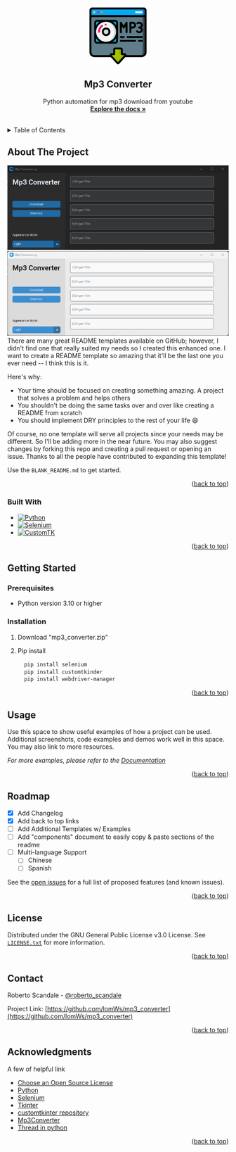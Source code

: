 <a name="readme-top"></a>
<!--
*** Thanks for checking out the Best-README-Template. If you have a suggestion
*** that would make this better, please fork the repo and create a pull request
*** or simply open an issue with the tag "enhancement".
*** Don't forget to give the project a star!
*** Thanks again! Now go create something AMAZING! :D
-->



<!-- PROJECT LOGO -->
<br />
<div align="center">
  <a href="">
      <img src="images/downloading.png" alt="Logo" width="130" height="130">
   </a>
  <h2 align="center"> Mp3 Converter </h2>

  <p align="center">
    Python automation for mp3 download from youtube
    <br />
    <a href="https://github.com/lomWs/mp3_converter"><strong>Explore the docs »</strong></a>
    <br />
    <br />
  </p>
</div>



<!-- TABLE OF CONTENTS -->
<details>
  <summary>Table of Contents</summary>
  <ol>
    <li>
      <a href="#about-the-project">About The Project</a>
      <ul>
        <li><a href="#built-with">Built With</a></li>
      </ul>
    </li>
    <li>
      <a href="#getting-started">Getting Started</a>
      <ul>
        <li><a href="#prerequisites">Prerequisites</a></li>
        <li><a href="#installation">Installation</a></li>
      </ul>
    </li>
    <li><a href="#usage">Usage</a></li>
    <li><a href="#roadmap">Roadmap</a></li>
    <li><a href="#license">License</a></li>
    <li><a href="#contact">Contact</a></li>
    <li><a href="#acknowledgments">Acknowledgments</a></li>
  </ol>
</details>



<!-- ABOUT THE PROJECT -->
## About The Project
<div align="center">
  <img src="images/app_screenshot.png" alt="Logo" >
  <img src="images/app_screenshot_light.png" alt="Logo"  >
</div>
There are many great README templates available on GitHub; however, I didn't find one that really suited my needs so I created this enhanced one. I want to create a README template so amazing that it'll be the last one you ever need -- I think this is it.

Here's why:
* Your time should be focused on creating something amazing. A project that solves a problem and helps others
* You shouldn't be doing the same tasks over and over like creating a README from scratch
* You should implement DRY principles to the rest of your life :smile:

Of course, no one template will serve all projects since your needs may be different. So I'll be adding more in the near future. You may also suggest changes by forking this repo and creating a pull request or opening an issue. Thanks to all the people have contributed to expanding this template!

Use the `BLANK_README.md` to get started.

<p align="right">(<a href="#readme-top">back to top</a>)</p>



### Built With

* [![Python][Python]][Python-url]
* [![Selenium][Selenium.py]][Selenium-url]
* [![CustomTK][CustomTK.py]][CustomTK-url]

<p align="right">(<a href="#readme-top">back to top</a>)</p>

<!-- GETTING STARTED -->
## Getting Started


### Prerequisites

  * Python version 3.10 or higher

### Installation

1. Download "mp3_converter.zip"

2. Pip install
   ```sh
     pip install selenium
     pip install customtkinder
     pip install webdriver-manager
   ```
<p align="right">(<a href="#readme-top">back to top</a>)</p>



<!-- USAGE EXAMPLES -->
## Usage

Use this space to show useful examples of how a project can be used. Additional screenshots, code examples and demos work well in this space. You may also link to more resources.

_For more examples, please refer to the [Documentation](https://example.com)_

<p align="right">(<a href="#readme-top">back to top</a>)</p>



<!-- ROADMAP -->
## Roadmap

- [x] Add Changelog
- [x] Add back to top links
- [ ] Add Additional Templates w/ Examples
- [ ] Add "components" document to easily copy & paste sections of the readme
- [ ] Multi-language Support
    - [ ] Chinese
    - [ ] Spanish

See the [open issues](https://github.com/othneildrew/Best-README-Template/issues) for a full list of proposed features (and known issues).

<p align="right">(<a href="#readme-top">back to top</a>)</p>





<!-- LICENSE -->
## License

Distributed under the GNU General Public License v3.0 License. See <a href="https://github.com/lomWs/mp3_converter/blob/main/LICENSE">`LICENSE.txt`</a> for more information.

<p align="right">(<a href="#readme-top">back to top</a>)</p>



<!-- CONTACT -->
## Contact

Roberto Scandale - [@roberto_scandale](https://www.instagram.com/roberto_scandale) 

Project Link: [https://github.com/lomWs/mp3_converter](https://github.com/lomWs/mp3_converter)

<p align="right">(<a href="#readme-top">back to top</a>)</p>



<!-- ACKNOWLEDGMENTS -->
## Acknowledgments

A few of helpful link 

* [Choose an Open Source License](https://choosealicense.com)
* [Python](https://www.python.org/)
* [Selenium](https://www.selenium.dev/documentation/)
* [Tkinter](https://tkdocs.com/)
* [customtkinter repository](https://github.com/TomSchimansky/CustomTkinter)
* [Mp3Converter](https://notube.li/it/youtube-app-v20)
* [Thread in python](https://docs.python.org/3/library/threading.html)


<p align="right">(<a href="#readme-top">back to top</a>)</p>



<!-- MARKDOWN LINKS -->

[Python]: https://img.shields.io/badge/python-3670A0?style=for-the-badge&logo=python&logoColor=ffdd54
[Python-url]: https://www.python.org/
[Selenium.py]: https://img.shields.io/badge/Selenium-DD0031?style=for-the-badge&logo=python&logoColor=white
[Selenium-url]: https://www.selenium.dev
[CustomTK.py]: https://img.shields.io/badge/CustomTkinter-000000?style=for-the-badge&logo=python&logoColor=white
[CustomTK-url]: https://github.com/TomSchimansky/CustomTkinter
